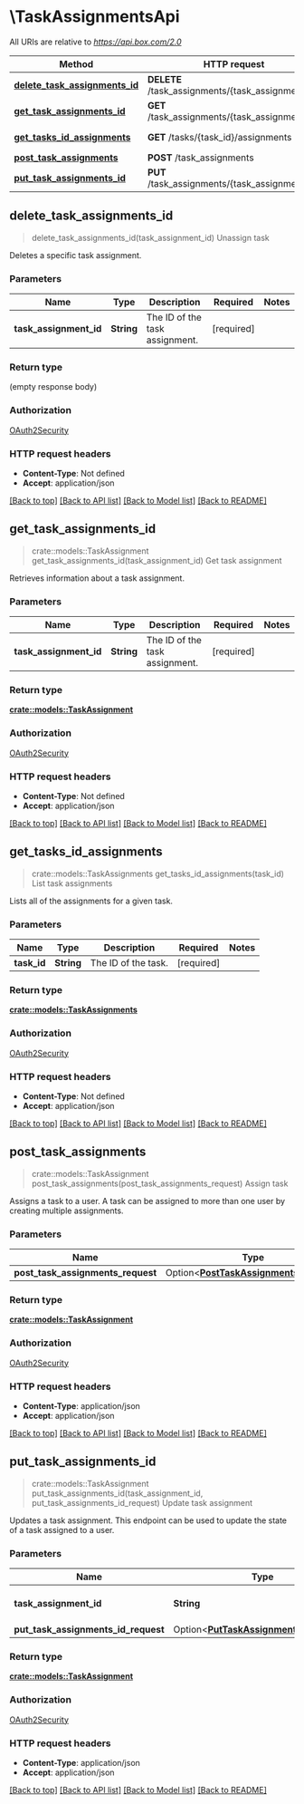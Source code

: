 # \TaskAssignmentsApi

All URIs are relative to *https://api.box.com/2.0*

Method | HTTP request | Description
------------- | ------------- | -------------
[**delete_task_assignments_id**](TaskAssignmentsApi.md#delete_task_assignments_id) | **DELETE** /task_assignments/{task_assignment_id} | Unassign task
[**get_task_assignments_id**](TaskAssignmentsApi.md#get_task_assignments_id) | **GET** /task_assignments/{task_assignment_id} | Get task assignment
[**get_tasks_id_assignments**](TaskAssignmentsApi.md#get_tasks_id_assignments) | **GET** /tasks/{task_id}/assignments | List task assignments
[**post_task_assignments**](TaskAssignmentsApi.md#post_task_assignments) | **POST** /task_assignments | Assign task
[**put_task_assignments_id**](TaskAssignmentsApi.md#put_task_assignments_id) | **PUT** /task_assignments/{task_assignment_id} | Update task assignment



## delete_task_assignments_id

> delete_task_assignments_id(task_assignment_id)
Unassign task

Deletes a specific task assignment.

### Parameters


Name | Type | Description  | Required | Notes
------------- | ------------- | ------------- | ------------- | -------------
**task_assignment_id** | **String** | The ID of the task assignment. | [required] |

### Return type

 (empty response body)

### Authorization

[OAuth2Security](../README.md#OAuth2Security)

### HTTP request headers

- **Content-Type**: Not defined
- **Accept**: application/json

[[Back to top]](#) [[Back to API list]](../README.md#documentation-for-api-endpoints) [[Back to Model list]](../README.md#documentation-for-models) [[Back to README]](../README.md)


## get_task_assignments_id

> crate::models::TaskAssignment get_task_assignments_id(task_assignment_id)
Get task assignment

Retrieves information about a task assignment.

### Parameters


Name | Type | Description  | Required | Notes
------------- | ------------- | ------------- | ------------- | -------------
**task_assignment_id** | **String** | The ID of the task assignment. | [required] |

### Return type

[**crate::models::TaskAssignment**](TaskAssignment.md)

### Authorization

[OAuth2Security](../README.md#OAuth2Security)

### HTTP request headers

- **Content-Type**: Not defined
- **Accept**: application/json

[[Back to top]](#) [[Back to API list]](../README.md#documentation-for-api-endpoints) [[Back to Model list]](../README.md#documentation-for-models) [[Back to README]](../README.md)


## get_tasks_id_assignments

> crate::models::TaskAssignments get_tasks_id_assignments(task_id)
List task assignments

Lists all of the assignments for a given task.

### Parameters


Name | Type | Description  | Required | Notes
------------- | ------------- | ------------- | ------------- | -------------
**task_id** | **String** | The ID of the task. | [required] |

### Return type

[**crate::models::TaskAssignments**](TaskAssignments.md)

### Authorization

[OAuth2Security](../README.md#OAuth2Security)

### HTTP request headers

- **Content-Type**: Not defined
- **Accept**: application/json

[[Back to top]](#) [[Back to API list]](../README.md#documentation-for-api-endpoints) [[Back to Model list]](../README.md#documentation-for-models) [[Back to README]](../README.md)


## post_task_assignments

> crate::models::TaskAssignment post_task_assignments(post_task_assignments_request)
Assign task

Assigns a task to a user.  A task can be assigned to more than one user by creating multiple assignments.

### Parameters


Name | Type | Description  | Required | Notes
------------- | ------------- | ------------- | ------------- | -------------
**post_task_assignments_request** | Option<[**PostTaskAssignmentsRequest**](PostTaskAssignmentsRequest.md)> |  |  |

### Return type

[**crate::models::TaskAssignment**](TaskAssignment.md)

### Authorization

[OAuth2Security](../README.md#OAuth2Security)

### HTTP request headers

- **Content-Type**: application/json
- **Accept**: application/json

[[Back to top]](#) [[Back to API list]](../README.md#documentation-for-api-endpoints) [[Back to Model list]](../README.md#documentation-for-models) [[Back to README]](../README.md)


## put_task_assignments_id

> crate::models::TaskAssignment put_task_assignments_id(task_assignment_id, put_task_assignments_id_request)
Update task assignment

Updates a task assignment. This endpoint can be used to update the state of a task assigned to a user.

### Parameters


Name | Type | Description  | Required | Notes
------------- | ------------- | ------------- | ------------- | -------------
**task_assignment_id** | **String** | The ID of the task assignment. | [required] |
**put_task_assignments_id_request** | Option<[**PutTaskAssignmentsIdRequest**](PutTaskAssignmentsIdRequest.md)> |  |  |

### Return type

[**crate::models::TaskAssignment**](TaskAssignment.md)

### Authorization

[OAuth2Security](../README.md#OAuth2Security)

### HTTP request headers

- **Content-Type**: application/json
- **Accept**: application/json

[[Back to top]](#) [[Back to API list]](../README.md#documentation-for-api-endpoints) [[Back to Model list]](../README.md#documentation-for-models) [[Back to README]](../README.md)

